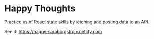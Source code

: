 # Happy Thoughts

Practice usinf React state skills by fetching and posting data to an API.

See it: https://happy-saraborgstrom.netlify.com
